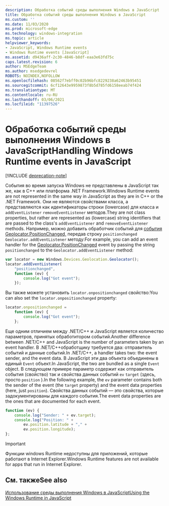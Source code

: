 ```yaml
---
description: Обработка событий среды выполнения Windows в JavaScript
title: Обработка событий среды выполнения Windows в JavaScript
ms.custom: ''
ms.date: 11/03/2020
ms.prod: microsoft-edge
ms.technology: windows-integration
ms.topic: article
helpviewer_keywords:
- JavaScript, Windows Runtime events
- Windows Runtime events [JavaScript]
ms.assetid: d9436aff-2c30-4846-b8df-eaa3e63fd75c
caps.latest.revision: 6
author: MSEdgeTeam
ms.author: msedgedevrel
ROBOTS: NOINDEX,NOFOLLOW
ms.openlocfilehash: 08562f7ebff0c02b96bfc8229238a62463b95451
ms.sourcegitcommit: 6cf12643e9959873f8b5d785fd6158eeab74f424
ms.translationtype: MT
ms.contentlocale: ru-RU
ms.lasthandoff: 03/06/2021
ms.locfileid: "11397526"
---
```

# <a name="handling-windows-runtime-events-in-javascript"></a><span data-ttu-id="4d65d-103">Обработка событий среды выполнения Windows в JavaScript</span><span class="sxs-lookup"><span data-stu-id="4d65d-103">Handling Windows Runtime events in JavaScript</span></span>  

[!INCLUDE [deprecation-note](../includes/legacy-edge-note.md)]  

<span data-ttu-id="4d65d-104">События во время запуска Windows не представлены в JavaScript так же, как в C++ или платформа .NET Framework.</span><span class="sxs-lookup"><span data-stu-id="4d65d-104">Windows Runtime events are not represented in the same way in JavaScript as they are in C++ or the .NET Framework.</span></span>  <span data-ttu-id="4d65d-105">Они не являются свойствами класса, а представляются как идентификаторы строки \(lowercase\) для класса и `addEventListener` `removeEventListener` методов.</span><span class="sxs-lookup"><span data-stu-id="4d65d-105">They are not class properties, but rather are represented as \(lowercase\) string identifiers that are passed to the class's `addEventListener` and `removeEventListener` methods.</span></span>  <span data-ttu-id="4d65d-106">Например, можно добавить обработчик событий для [события Geolocator.PositionChanged,][UwpWindowsGeolocationGeolocatorDevicesPositionChanged] передав строку `positionchanged` `Geolocator.addEventListener` методу:</span><span class="sxs-lookup"><span data-stu-id="4d65d-106">For example, you can add an event handler for the [Geolocator.PositionChanged][UwpWindowsGeolocationGeolocatorDevicesPositionChanged] event by passing the string `positionchanged` to the `Geolocator.addEventListener` method:</span></span>  

```javascript  
var locator = new Windows.Devices.Geolocation.Geolocator();
locator.addEventListener(
    "positionchanged",
    function (ev) {
        console.log("Got event");
    });
```  

<span data-ttu-id="4d65d-107">Вы также можете установить `locator.onpositionchanged` свойство:</span><span class="sxs-lookup"><span data-stu-id="4d65d-107">You can also set the `locator.onpositionchanged` property:</span></span>  

```javascript
locator.onpositionchanged =
    function (ev) {
        console.log("Got event");
    };
```  

<span data-ttu-id="4d65d-108">Еще одним отличием между .NET/C++ и JavaScript является количество параметров, принятых обработитором событий.</span><span class="sxs-lookup"><span data-stu-id="4d65d-108">Another difference between .NET/C++ and JavaScript is the number of parameters taken by an event handler.</span></span>  <span data-ttu-id="4d65d-109">В .NET/C++обработщику требуется два: отправитель событий и данные событий.</span><span class="sxs-lookup"><span data-stu-id="4d65d-109">In .NET/C++, a handler takes two:  the event sender, and the event data.</span></span>  <span data-ttu-id="4d65d-110">В JavaScript эти два объекта объединены в единый `Event` объект.</span><span class="sxs-lookup"><span data-stu-id="4d65d-110">In JavaScript, the two are bundled as a single `Event` object.</span></span>  <span data-ttu-id="4d65d-111">В следующем примере параметр содержит как отправитель события \(свойство\) так и свойства данных событий `ev` `target` \(здесь, просто `position` \).</span><span class="sxs-lookup"><span data-stu-id="4d65d-111">In the following example, the `ev` parameter contains both the sender of the event \(the `target` property\) and the event data properties \(here, just `position`\).</span></span>  <span data-ttu-id="4d65d-112">Свойства данных событий — это свойства, которые задокументированы для каждого события.</span><span class="sxs-lookup"><span data-stu-id="4d65d-112">The event data properties are the ones that are documented for each event.</span></span>  

```javascript
function (ev) {
    console.log("Sender: " + ev.target);
    console.log("Position: " +
        ev.position.latitude + "," +
        ev.position.longitude);
};
```  

> [!IMPORTANT]
> <span data-ttu-id="4d65d-113">Функции windows Runtime недоступны для приложений, которые работают в Internet Explorer.</span><span class="sxs-lookup"><span data-stu-id="4d65d-113">Windows Runtime features are not available for apps that run in Internet Explorer.</span></span>  

## <a name="see-also"></a><span data-ttu-id="4d65d-114">См. также</span><span class="sxs-lookup"><span data-stu-id="4d65d-114">See also</span></span>  

[<span data-ttu-id="4d65d-115">Использование среды выполнения Windows в JavaScript</span><span class="sxs-lookup"><span data-stu-id="4d65d-115">Using the Windows Runtime in JavaScript</span></span>][WindowsRuntimeJavascript]  

 <!-- links -->  

[WindowsRuntimeJavascript]: ./using-the-windows-runtime-in-javascript.md "Использование времени запуска Windows в JavaScript | Документы Майкрософт"  

[UwpWindowsGeolocationGeolocatorDevicesPositionChanged]: /uwp/api/Windows.Devices.Geolocation.Geolocator#Windows_Devices_Geolocation_Geolocator_PositionChanged "Класс Geolocator | Документы Майкрософт"  
